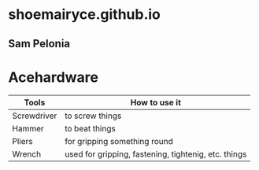 # shoemairyce.github.io
## Sam Pelonia

# **Acehardware**

| Tools| How to use it |
| ----------- | ----------- |
| Screwdriver | to screw things |
| Hammer | to beat things |
| Pliers | for gripping something round |
| Wrench | used for gripping, fastening, tightenig, etc. things |
